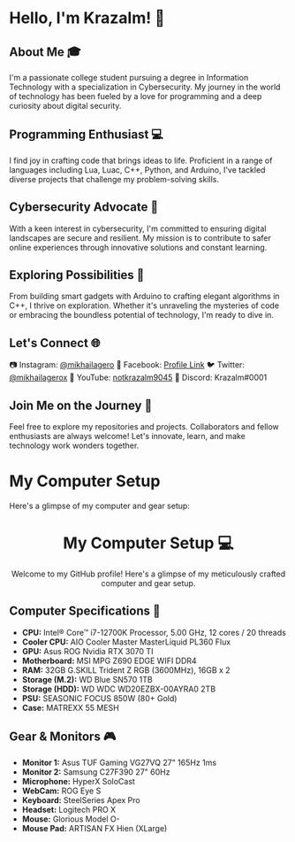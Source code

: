 # Hello, I'm Krazalm! 👋

## About Me 🎓
I'm a passionate college student pursuing a degree in Information Technology with a specialization in Cybersecurity. My journey in the world of technology has been fueled by a love for programming and a deep curiosity about digital security.

## Programming Enthusiast 💻
I find joy in crafting code that brings ideas to life. Proficient in a range of languages including Lua, Luac, C++, Python, and Arduino, I've tackled diverse projects that challenge my problem-solving skills.

## Cybersecurity Advocate 🔐
With a keen interest in cybersecurity, I'm committed to ensuring digital landscapes are secure and resilient. My mission is to contribute to safer online experiences through innovative solutions and constant learning.

## Exploring Possibilities 🌌
From building smart gadgets with Arduino to crafting elegant algorithms in C++, I thrive on exploration. Whether it's unraveling the mysteries of code or embracing the boundless potential of technology, I'm ready to dive in.

## Let's Connect 🌐
📷 Instagram: [@mikhailagero](https://www.instagram.com/mikhailagero/)
📘 Facebook: [Profile Link](https://www.facebook.com/profile.php?id=100085012578087)
🐦 Twitter: [@mikhailagerox](https://twitter.com/mikhailagerox)
🎥 YouTube: [notkrazalm9045](https://www.youtube.com/@notkrazalm9045)
💬 Discord: Krazalm#0001

## Join Me on the Journey 🚀
Feel free to explore my repositories and projects. Collaborators and fellow enthusiasts are always welcome! Let's innovate, learn, and make technology work wonders together.
# My Computer Setup

Here's a glimpse of my computer and gear setup:

# <div align="center">My Computer Setup :computer: </div>

<div align="center">Welcome to my GitHub profile! Here's a glimpse of my meticulously crafted computer and gear setup.</div>

<p align="center">
  
</p>

## Computer Specifications :rocket:

- **CPU:** Intel® Core™ i7-12700K Processor, 5.00 GHz, 12 cores / 20 threads
- **Cooler CPU:** AIO Cooler Master MasterLiquid PL360 Flux
- **GPU:** Asus ROG Nvidia RTX 3070 TI
- **Motherboard:** MSI MPG Z690 EDGE WIFI DDR4
- **RAM:** 32GB G.SKILL Trident Z RGB (3600MHz), 16GB x 2
- **Storage (M.2):** WD Blue SN570 1TB
- **Storage (HDD):** WD WDC WD20EZBX-00AYRA0 2TB
- **PSU:** SEASONIC FOCUS 850W (80+ Gold)
- **Case:** MATREXX 55 MESH

## Gear & Monitors :video_game:

- **Monitor 1:** Asus TUF Gaming VG27VQ 27" 165Hz 1ms
- **Monitor 2:** Samsung C27F390 27" 60Hz
- **Microphone:** HyperX SoloCast
- **WebCam:** ROG Eye S
- **Keyboard:** SteelSeries Apex Pro
- **Headset:** Logitech PRO X
- **Mouse:** Glorious Model O-
- **Mouse Pad:** ARTISAN FX Hien (XLarge)
